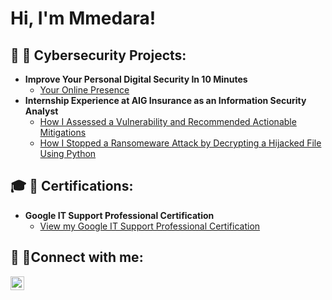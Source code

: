 <h1>Hi, I'm Mmedara! <br/>

<h2> 💁 🔏 Cybersecurity Projects:</h2>

- <b> Improve Your Personal Digital Security In 10 Minutes </b>
  - [Your Online Presence](https://github.com/a-r-a-d-e-m-m/Control-Your-Online-Information)
- <b>Internship Experience at AIG Insurance as an Information Security Analyst</b>
  - [How I Assessed a Vulnerability and Recommended Actionable Mitigations]()
  - [How I Stopped a Ransomeware Attack by Decrypting a Hijacked File Using Python]()

<h2> 🎓 🔏  Certifications:</h2>

- <b>Google IT Support Professional Certification</b>
  - [View my Google IT Support Professional Certification](https://www.coursera.org/account/accomplishments/specialization/certificate/BKMYNG8RFP3J)

<h2> 🤳 🔗Connect with me:</h2> 

[<img align="left" alt="Mmedara Affia | LinkedIn" width="22px" src="https://cdn.jsdelivr.net/npm/simple-icons@v3/icons/linkedin.svg" />][linkedin]

[linkedin]: https://linkedin.com/in/mmedara-affia

<!-- 👩💁🎓🏁🎮📹📷🎲🎱📡📝📣📮🔮👔👓🔩💻📅⚠⛳🌁🌌🌠🍃♻☑❓✖❗❕✅❔©®™💱💲💰💯💳💪ℹ🆗🆓🆘🔐🔏🔌🔓🔗🔠🔡🔢⌚⏰
**a-r-a-d-e-m-m/a-r-a-d-e-m-m** is a ✨ _special_ ✨ repository because its `README.md` (this file) appears on your GitHub profile.

Here are some ideas to get you started:

- 🔭 I’m currently working on ...
- 🌱 I’m currently learning ...
- 👯 I’m looking to collaborate on ...
- 🤔 I’m looking for help with ...
- 💬 Ask me about ...
- 📫 How to reach me: ...
- 😄 Pronouns: ...
- ⚡ Fun fact: ...
-->
